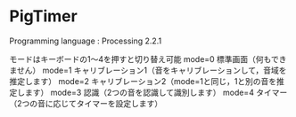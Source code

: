 # PigTimer

Programming language : Processing 2.2.1


モードはキーボードの1〜4を押すと切り替え可能
mode=0 標準画面（何もできません）
mode=1 キャリブレーション1（音をキャリブレーションして，音域を推定します）
mode=2 キャリブレーション2（mode=1と同じ，1と別の音を推定します）
mode=3 認識（2つの音を認識して識別します）
mode=4 タイマー（2つの音に応じてタイマーを設定します）

